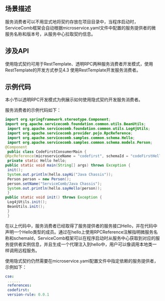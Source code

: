## 场景描述

服务消费者可以不用显式地将契约存放在项目目录中，当程序启动时，ServiceComb框架会自动根据microservice.yaml文件中配置的服务提供者的微服务名称和版本号，从服务中心拉取契约信息。

## 涉及API

使用隐式契约可用于RestTemplate、透明RPC两种服务消费者开发模式，使用RestTemplate的开发方式参见4.3 使用RestTemplate开发服务消费者。

## 示例代码

本小节以透明RPC开发模式为例展示如何使用隐式契约开发服务消费者。

服务消费者的示例代码如下：

```java
import org.springframework.stereotype.Component;
import org.apache.servicecomb.foundation.common.utils.BeanUtils;
 import org.apache.servicecomb.foundation.common.utils.Log4jUtils;
 import org.apache.servicecomb.provider.pojo.RpcReference;
 import org.apache.servicecomb.samples.common.schema.Hello;
 import org.apache.servicecomb.samples.common.schema.models.Person;
@Component
 public class CodeFirstConsumerMain {
@RpcReference(microserviceName = "codefirst", schemaId = "codeFirstHello")
 private static Hello hello;
public static void main(String[] args) throws Exception {
 init();
 System.out.println(hello.sayHi("Java Chassis"));
 Person person = new Person();
 person.setName("ServiceComb/Java Chassis");
 System.out.println(hello.sayHello(person));
 }
public static void init() throws Exception {
 Log4jUtils.init();
 BeanUtils.init();
 }
 }
```

在以上代码中，服务消费者已经取得了服务提供者的服务接口Hello，并在代码中声明一个Hello类型的成员。通过在hello上使用RPCReference注解指明微服务名称和schemaId，ServiceComb框架可以在程序启动时从服务中心获取到对应的服务提供者实例信息，并且生成一个代理注入到hello中，用户可以像调用本地类一样调用远程服务。

使用隐式契约仍然需要在microservice.yaml配置文件中指定依赖的服务提供者，示例如下：

```yaml
cse:
 ......
 references:
 codefirst:
 version-rule: 0.0.1
```



